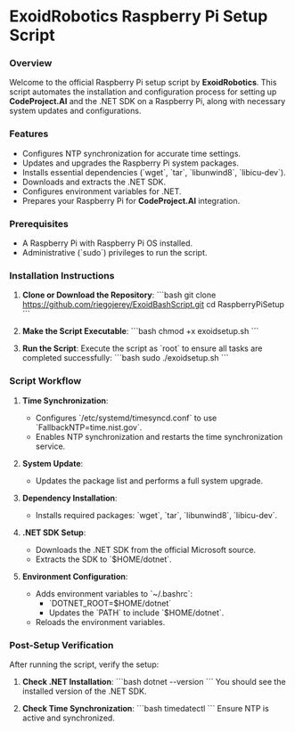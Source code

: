 # ExoidRobotics Raspberry Pi Setup Script

### Overview
Welcome to the official Raspberry Pi setup script by **ExoidRobotics**. This script automates the installation and configuration process for setting up **CodeProject.AI** and the .NET SDK on a Raspberry Pi, along with necessary system updates and configurations.

### Features
- Configures NTP synchronization for accurate time settings.
- Updates and upgrades the Raspberry Pi system packages.
- Installs essential dependencies (\`wget\`, \`tar\`, \`libunwind8\`, \`libicu-dev\`).
- Downloads and extracts the .NET SDK.
- Configures environment variables for .NET.
- Prepares your Raspberry Pi for **CodeProject.AI** integration.

### Prerequisites
- A Raspberry Pi with Raspberry Pi OS installed.
- Administrative (\`sudo\`) privileges to run the script.

### Installation Instructions
1. **Clone or Download the Repository**:
   \`\`\`bash
   git clone https://github.com/riegojerey/ExoidBashScript.git
   cd RaspberryPiSetup
   \`\`\`

2. **Make the Script Executable**:
   \`\`\`bash
   chmod +x exoidsetup.sh
   \`\`\`

3. **Run the Script**:
   Execute the script as \`root\` to ensure all tasks are completed successfully:
   \`\`\`bash
   sudo ./exoidsetup.sh
   \`\`\`

### Script Workflow
1. **Time Synchronization**:
   - Configures \`/etc/systemd/timesyncd.conf\` to use \`FallbackNTP=time.nist.gov\`.
   - Enables NTP synchronization and restarts the time synchronization service.

2. **System Update**:
   - Updates the package list and performs a full system upgrade.

3. **Dependency Installation**:
   - Installs required packages: \`wget\`, \`tar\`, \`libunwind8\`, \`libicu-dev\`.

4. **.NET SDK Setup**:
   - Downloads the .NET SDK from the official Microsoft source.
   - Extracts the SDK to \`$HOME/dotnet\`.

5. **Environment Configuration**:
   - Adds environment variables to \`~/.bashrc\`:
     - \`DOTNET_ROOT=$HOME/dotnet\`
     - Updates the \`PATH\` to include \`$HOME/dotnet\`.
   - Reloads the environment variables.

### Post-Setup Verification
After running the script, verify the setup:

1. **Check .NET Installation**:
   \`\`\`bash
   dotnet --version
   \`\`\`
   You should see the installed version of the .NET SDK.

2. **Check Time Synchronization**:
   \`\`\`bash
   timedatectl
   \`\`\`
   Ensure NTP is active and synchronized.
